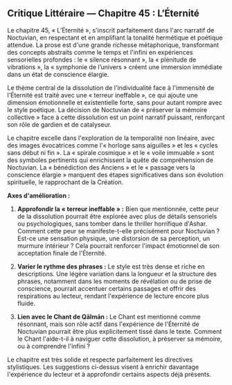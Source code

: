 ## Critique Littéraire — Chapitre 45 : L’Éternité

Le chapitre 45, « L’Éternité », s'inscrit parfaitement dans l'arc narratif de Noctuvian, en respectant et en amplifiant la tonalité hermétique et poétique attendue. La prose est d'une grande richesse métaphorique, transformant des concepts abstraits comme le temps et l'infini en expériences sensorielles profondes : le « silence résonnant », la « plénitude de vibrations », la « symphonie de l’univers » créent une immersion immédiate dans un état de conscience élargie.

Le thème central de la dissolution de l'individualité face à l'immensité de l'Éternité est traité avec une « terreur ineffable », ce qui ajoute une dimension émotionnelle et existentielle forte, sans pour autant rompre avec le style poétique. La décision de Noctuvian de « préserver la mémoire collective » face à cette dissolution est un point narratif puissant, renforçant son rôle de gardien et de catalyseur.

Le chapitre excelle dans l'exploration de la temporalité non linéaire, avec des images évocatrices comme l'« horloge sans aiguilles » et les « cycles sans début ni fin ». La « spirale cosmique » et le « voile immuable » sont des symboles pertinents qui enrichissent la quête de compréhension de Noctuvian. La « bénédiction des Anciens » et le « passage vers la conscience élargie » marquent des étapes significatives dans son évolution spirituelle, le rapprochant de la Création.

**Axes d'amélioration :**

1.  **Approfondir la « terreur ineffable » :** Bien que mentionnée, cette peur de la dissolution pourrait être explorée avec plus de détails sensoriels ou psychologiques, sans tomber dans le thriller horrifique d'Ashar. Comment cette peur se manifeste-t-elle précisément pour Noctuvian ? Est-ce une sensation physique, une distorsion de sa perception, un murmure intérieur ? Cela pourrait renforcer l'impact émotionnel de son acceptation finale de l'Éternité.

2.  **Varier le rythme des phrases :** Le style est très dense et riche en descriptions. Une légère variation dans la longueur et la structure des phrases, notamment dans les moments de révélation ou de prise de conscience, pourrait accentuer certains passages et offrir des respirations au lecteur, rendant l'expérience de lecture encore plus fluide.

3.  **Lien avec le Chant de Qālmān :** Le Chant est mentionné comme résonnant, mais son rôle actif dans l'expérience de l'Éternité de Noctuvian pourrait être plus explicitement tissé dans le texte. Comment le Chant l'aide-t-il à naviguer cette dissolution, à préserver sa mémoire, ou à comprendre l'infini ?

Le chapitre est très solide et respecte parfaitement les directives stylistiques. Les suggestions ci-dessus visent à enrichir davantage l'expérience du lecteur et à approfondir certains aspects déjà présents.